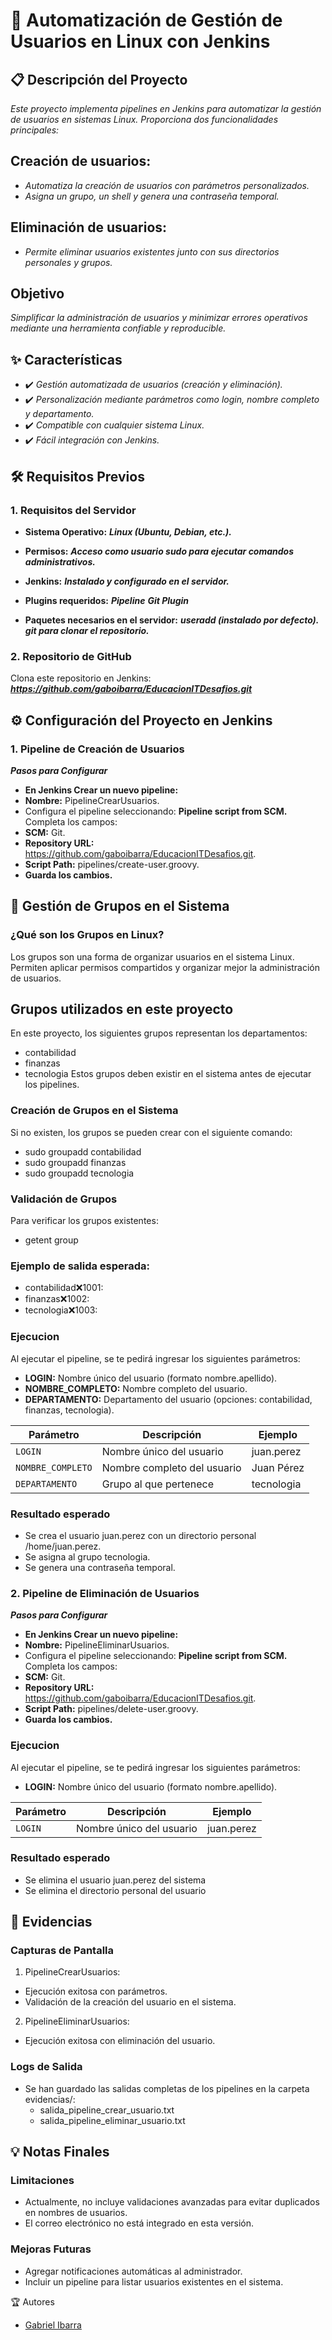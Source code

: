 
# 🚀 **Automatización de Gestión de Usuarios en Linux con Jenkins**

## 📋 Descripción del Proyecto

*Este proyecto implementa pipelines en Jenkins para automatizar la gestión de usuarios en sistemas Linux. Proporciona dos funcionalidades principales:*

## **Creación de usuarios:**

- *Automatiza la creación de usuarios con parámetros personalizados.*
- *Asigna un grupo, un shell y genera una contraseña temporal.*

## **Eliminación de usuarios:**

- *Permite eliminar usuarios existentes junto con sus directorios personales y grupos.*

## **Objetivo**
*Simplificar la administración de usuarios y minimizar errores operativos mediante una herramienta confiable y reproducible.*

## ✨ **Características**
 * ✔️ *Gestión automatizada de usuarios (creación y eliminación).*
 * ✔️ *Personalización mediante parámetros como login, nombre completo y departamento.*
 * ✔️ *Compatible con cualquier sistema Linux.*
 * ✔️ *Fácil integración con Jenkins.*

## 🛠️ Requisitos Previos
### 1. Requisitos del Servidor
* **Sistema Operativo:**  ***Linux (Ubuntu, Debian, etc.).***
* **Permisos:**  ***Acceso como usuario sudo para ejecutar comandos administrativos.***

* **Jenkins:**
***Instalado y configurado en el servidor.***
* **Plugins requeridos:**
***Pipeline***
***Git Plugin***

* **Paquetes necesarios en el servidor:**
***useradd (instalado por defecto).***
***git para clonar el repositorio.***

### 2. Repositorio de GitHub
Clona este repositorio en Jenkins:
***https://github.com/gaboibarra/EducacionITDesafios.git***

## ⚙️ Configuración del Proyecto en Jenkins
### 1. Pipeline de Creación de Usuarios
***Pasos para Configurar***
* **En Jenkins Crear un nuevo pipeline:**
* **Nombre:** PipelineCrearUsuarios.
* Configura el pipeline seleccionando: **Pipeline script from SCM.**
Completa los campos:
* **SCM:** Git.
* **Repository URL:** https://github.com/gaboibarra/EducacionITDesafios.git.
* **Script Path:** pipelines/create-user.groovy.
* **Guarda los cambios.**

## 👥 Gestión de Grupos en el Sistema

### ¿Qué son los Grupos en Linux?
Los grupos son una forma de organizar usuarios en el sistema Linux. Permiten aplicar permisos compartidos y organizar mejor la administración de usuarios.

## Grupos utilizados en este proyecto
En este proyecto, los siguientes grupos representan los departamentos:
* contabilidad
* finanzas
* tecnologia
Estos grupos deben existir en el sistema antes de ejecutar los pipelines.

### Creación de Grupos en el Sistema
Si no existen, los grupos se pueden crear con el siguiente comando:

* sudo groupadd contabilidad
* sudo groupadd finanzas
* sudo groupadd tecnologia

### Validación de Grupos
Para verificar los grupos existentes:

* getent group
### Ejemplo de salida esperada:

* contabilidad:x:1001:
* finanzas:x:1002:
* tecnologia:x:1003:



























### Ejecucion
Al ejecutar el pipeline, se te pedirá ingresar los siguientes parámetros:

* **LOGIN:** Nombre único del usuario (formato nombre.apellido).
* **NOMBRE_COMPLETO:** Nombre completo del usuario.
* **DEPARTAMENTO:** Departamento del usuario (opciones: contabilidad, finanzas, tecnologia).

| Parámetro       | Descripción                 | Ejemplo        |
|-----------------|-----------------------------|----------------|
| `LOGIN`         | Nombre único del usuario    | juan.perez     |
| `NOMBRE_COMPLETO` | Nombre completo del usuario | Juan Pérez     |
| `DEPARTAMENTO`  | Grupo al que pertenece      | tecnologia     |

### Resultado esperado
* Se crea el usuario juan.perez con un directorio personal /home/juan.perez.
* Se asigna al grupo tecnologia.
* Se genera una contraseña temporal.

### 2. Pipeline de Eliminación de Usuarios
***Pasos para Configurar***
* **En Jenkins Crear un nuevo pipeline:**
* **Nombre:** PipelineEliminarUsuarios.
* Configura el pipeline seleccionando: **Pipeline script from SCM.**
Completa los campos:
* **SCM:** Git.
* **Repository URL:** https://github.com/gaboibarra/EducacionITDesafios.git.
* **Script Path:** pipelines/delete-user.groovy.
* **Guarda los cambios.**

### Ejecucion
Al ejecutar el pipeline, se te pedirá ingresar los siguientes parámetros:

* **LOGIN:** Nombre único del usuario (formato nombre.apellido).

| Parámetro       | Descripción                 | Ejemplo        |
|-----------------|-----------------------------|----------------|
| `LOGIN`         | Nombre único del usuario    | juan.perez     |

### Resultado esperado
* Se elimina el usuario juan.perez del sistema
* Se elimina el directorio personal del usuario

## 📂 Evidencias
### Capturas de Pantalla
1. PipelineCrearUsuarios:
* Ejecución exitosa con parámetros.
* Validación de la creación del usuario en el sistema.

2. PipelineEliminarUsuarios:
* Ejecución exitosa con eliminación del usuario.
  
### Logs de Salida
* Se han guardado las salidas completas de los pipelines en la carpeta evidencias/:
  * salida_pipeline_crear_usuario.txt
  * salida_pipeline_eliminar_usuario.txt

## 💡 Notas Finales
### Limitaciones
* Actualmente, no incluye validaciones avanzadas para evitar duplicados en nombres de usuarios.
* El correo electrónico no está integrado en esta versión.
  
### Mejoras Futuras
* Agregar notificaciones automáticas al administrador.
* Incluir un pipeline para listar usuarios existentes en el sistema.

🏆 Autores
* [Gabriel Ibarra](https://github.com/gaboibarra)

  
